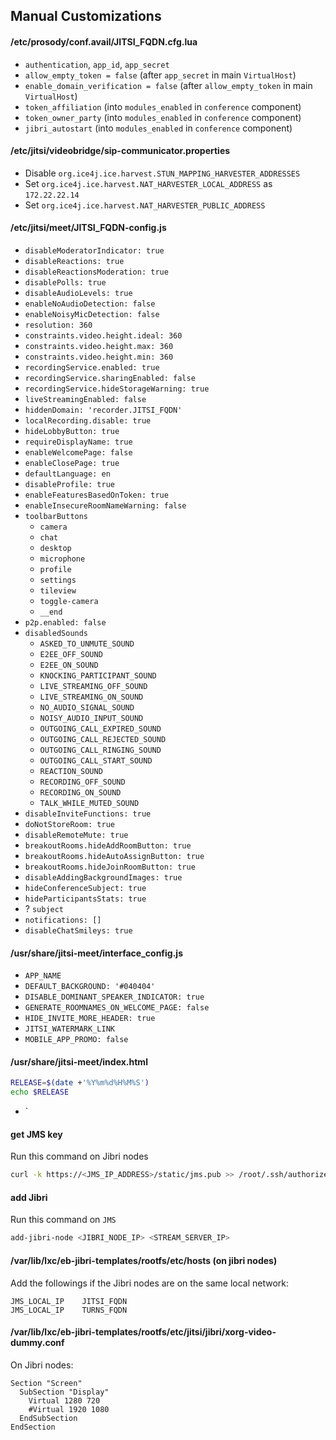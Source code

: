 ## Manual Customizations

#### /etc/prosody/conf.avail/JITSI_FQDN.cfg.lua

- `authentication`, `app_id`, `app_secret`
- `allow_empty_token = false` (after `app_secret` in main `VirtualHost`)
- `enable_domain_verification = false` (after `allow_empty_token` in main
  `VirtualHost`)
- `token_affiliation` (into `modules_enabled` in `conference` component)
- `token_owner_party` (into `modules_enabled` in `conference` component)
- `jibri_autostart` (into `modules_enabled` in `conference` component)

#### /etc/jitsi/videobridge/sip-communicator.properties

- Disable `org.ice4j.ice.harvest.STUN_MAPPING_HARVESTER_ADDRESSES`
- Set `org.ice4j.ice.harvest.NAT_HARVESTER_LOCAL_ADDRESS` as `172.22.22.14`
- Set `org.ice4j.ice.harvest.NAT_HARVESTER_PUBLIC_ADDRESS`

#### /etc/jitsi/meet/JITSI_FQDN-config.js

- `disableModeratorIndicator: true`
- `disableReactions: true`
- `disableReactionsModeration: true`
- `disablePolls: true`
- `disableAudioLevels: true`
- `enableNoAudioDetection: false`
- `enableNoisyMicDetection: false`
- `resolution: 360`
- `constraints.video.height.ideal: 360`
- `constraints.video.height.max: 360`
- `constraints.video.height.min: 360`
- `recordingService.enabled: true`
- `recordingService.sharingEnabled: false`
- `recordingService.hideStorageWarning: true`
- `liveStreamingEnabled: false`
- `hiddenDomain: 'recorder.JITSI_FQDN'`
- `localRecording.disable: true`
- `hideLobbyButton: true`
- `requireDisplayName: true`
- `enableWelcomePage: false`
- `enableClosePage: true`
- `defaultLanguage: en`
- `disableProfile: true`
- `enableFeaturesBasedOnToken: true`
- `enableInsecureRoomNameWarning: false`
- `toolbarButtons`
  - `camera`
  - `chat`
  - `desktop`
  - `microphone`
  - `profile`
  - `settings`
  - `tileview`
  - `toggle-camera`
  - `__end`
- `p2p.enabled: false`
- `disabledSounds`
  - `ASKED_TO_UNMUTE_SOUND`
  - `E2EE_OFF_SOUND`
  - `E2EE_ON_SOUND`
  - `KNOCKING_PARTICIPANT_SOUND`
  - `LIVE_STREAMING_OFF_SOUND`
  - `LIVE_STREAMING_ON_SOUND`
  - `NO_AUDIO_SIGNAL_SOUND`
  - `NOISY_AUDIO_INPUT_SOUND`
  - `OUTGOING_CALL_EXPIRED_SOUND`
  - `OUTGOING_CALL_REJECTED_SOUND`
  - `OUTGOING_CALL_RINGING_SOUND`
  - `OUTGOING_CALL_START_SOUND`
  - `REACTION_SOUND`
  - `RECORDING_OFF_SOUND`
  - `RECORDING_ON_SOUND`
  - `TALK_WHILE_MUTED_SOUND`
- `disableInviteFunctions: true`
- `doNotStoreRoom: true`
- `disableRemoteMute: true`
- `breakoutRooms.hideAddRoomButton: true`
- `breakoutRooms.hideAutoAssignButton: true`
- `breakoutRooms.hideJoinRoomButton: true`
- `disableAddingBackgroundImages: true`
- `hideConferenceSubject: true`
- `hideParticipantsStats: true`
- ? `subject`
- `notifications: []`
- `disableChatSmileys: true`

#### /usr/share/jitsi-meet/interface_config.js

- `APP_NAME`
- `DEFAULT_BACKGROUND: '#040404'`
- `DISABLE_DOMINANT_SPEAKER_INDICATOR: true`
- `GENERATE_ROOMNAMES_ON_WELCOME_PAGE: false`
- `HIDE_INVITE_MORE_HEADER: true`
- `JITSI_WATERMARK_LINK`
- `MOBILE_APP_PROMO: false`

#### /usr/share/jitsi-meet/index.html

```bash
RELEASE=$(date +'%Y%m%d%H%M%S')
echo $RELEASE
```

- `<link rel="stylesheet" href="css/custom.css?v=RELEASE">

#### get JMS key

Run this command on Jibri nodes

```bash
curl -k https://<JMS_IP_ADDRESS>/static/jms.pub >> /root/.ssh/authorized_keys
```

#### add Jibri

Run this command on `JMS`

```bash
add-jibri-node <JIBRI_NODE_IP> <STREAM_SERVER_IP>
```

#### /var/lib/lxc/eb-jibri-templates/rootfs/etc/hosts (on jibri nodes)

Add the followings if the Jibri nodes are on the same local network:

```
JMS_LOCAL_IP    JITSI_FQDN
JMS_LOCAL_IP    TURNS_FQDN
```

#### /var/lib/lxc/eb-jibri-templates/rootfs/etc/jitsi/jibri/xorg-video-dummy.conf

On Jibri nodes:

```
Section "Screen"
  SubSection "Display"
    Virtual 1280 720
    #Virtual 1920 1080
  EndSubSection
EndSection
```
